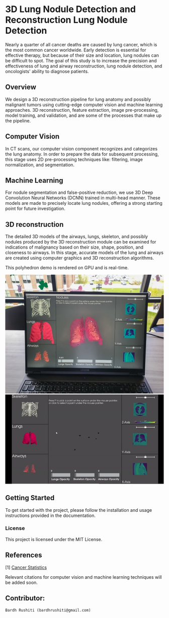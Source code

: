 # 3D Lung Nodule Detection and Reconstruction Lung Nodule Detection

Nearly a quarter of all cancer deaths are caused by lung cancer, which is the most common cancer worldwide. Early detection is essential for effective therapy, but because of their size and location, lung nodules can be difficult to spot. The goal of this study is to increase the precision and effectiveness of lung and airway reconstruction, lung nodule detection, and oncologists' ability to diagnose patients.

## Overview
We design a 3D reconstruction pipeline for lung anatomy and possibly malignant tumors using cutting-edge computer vision and machine learning approaches. 3D reconstruction, feature extraction, image pre-processing, model training, and validation, and are some of the processes that make up the pipeline.

## Computer Vision
In CT scans, our computer vision component recognizes and categorizes the lung anatomy. In order to prepare the data for subsequent processing, this stage uses 2D pre-processing techniques like: filtering, image normalization, and segmentation.

## Machine Learning
For nodule segmentation and false-positive reduction, we use 3D Deep Convolution Neural Networks (DCNN) trained in multi-head manner. These models are made to precisely locate lung nodules, offering a strong starting point for future investigation.

## 3D reconstruction
The detailed 3D models of the airways, lungs, skeleton, and possibly nodules produced by the 3D reconstruction module can be examined for indications of malignancy based on their size, shape, position, and closeness to airways. In this stage, accurate models of the lung and airways are created using computer graphics and 3D reconstruction algorithms.

This polyhedron demo is rendered on GPU and is real-time.

<img src="./code/figs/lungs_recon.jpg" width="800" > 

<img src="./code/figs/currentWork2.gif" width="800" > 

## Getting Started
To get started with the project, please follow the installation and usage instructions provided in the documentation.

### License
This project is licensed under the MIT License.

## References
[1] [Cancer Statistics](https://www.cancer.org/healthy/cancer-causes/general-info/lifetime-probability-of-developing-or-dying-from-cancer.html)

Relevant citations for computer vision and machine learning techniques will be added soon.

## Contributor:
    Bardh Rushiti (bardhrushiti@gmail.com)
